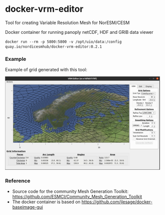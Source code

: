 # docker-vrm-editor
Tool for creating Variable Resolution Mesh for NorESM/CESM


Docker container for running panoply netCDF, HDF and GRIB data viewer

```
docker run --rm -p 5800:5800 -v /opt/uio/data:/config quay.io/nordicesmhub/docker-vrm-editor:0.2.1
```

### Example

Example of grid generated with this tool:

![](Grid-Norway-example.png)


### Reference 

- Source code for the community Mesh Generation Toolkit: https://github.com/ESMCI/Community_Mesh_Generation_Toolkit
- The docker container is based on https://github.com/jlesage/docker-baseimage-gui
